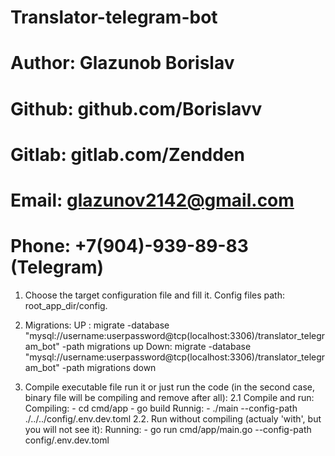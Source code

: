 # Translator-telegram-bot
#
# Author: Glazunob Borislav
#
# Github: github.com/Borislavv
# Gitlab: gitlab.com/Zendden
#
# Email: glazunov2142@gmail.com
# Phone: +7(904)-939-89-83 (Telegram)

1. Choose the target configuration file and fill it. Config files path: root_app_dir/config.

2. Migrations: 
    UP  : migrate -database "mysql://username:userpassword@tcp(localhost:3306)/translator_telegram_bot" -path migrations up
    Down: migrate -database "mysql://username:userpassword@tcp(localhost:3306)/translator_telegram_bot" -path migrations down

3. Compile executable file run it or just run the code (in the second case, binary file will be compiling and remove after all):
    2.1 Compile and run:
            Compiling: 
                - cd cmd/app
                - go build
            Runnig:
                - ./main --config-path ./../../config/.env.dev.toml
    2.2. Run without compiling (actualy 'with', but you will not see it):
            Running: 
                - go run cmd/app/main.go --config-path config/.env.dev.toml